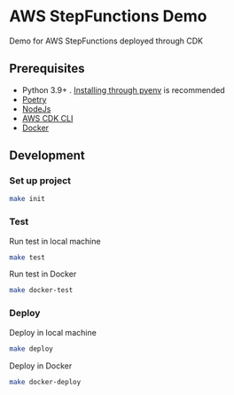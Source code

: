 # AWS StepFunctions Demo

Demo for AWS StepFunctions deployed through CDK

## Prerequisites
* Python 3.9+ . [Installing through pyenv](https://github.com/pyenv/pyenv) is recommended
* [Poetry](https://python-poetry.org/docs/master/#installation)
* [NodeJs](https://nodejs.org/en/)
* [AWS CDK CLI](https://docs.aws.amazon.com/cdk/latest/guide/cli.html)
* [Docker](https://docs.docker.com/get-docker/)

## Development
### Set up project
```bash
make init
```
### Test
Run test in local machine 
```bash
make test
```

Run test in Docker
```bash
make docker-test
```

### Deploy
Deploy in local machine 
```bash
make deploy
```

Deploy in Docker
```bash
make docker-deploy
```

